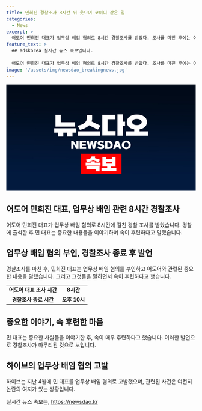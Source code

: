 ```yaml
---
title: 민희진 경찰조사 8시간 뒤 웃으며 코미디 같은 일
categories:
  - News
excerpt: >
  어도어 민희진 대표가 업무상 배임 혐의로 8시간 경찰조사를 받았다. 조사를 마친 후에는 여유 있게 웃음 짓는 모습을 보였고, 중요한 사실대로 다 얘기해서 속이 후련하다며 혐의를 부인했다. 하이브는 민 대표를 업무상 배임 혐의로 고발했으며, 관련자 진술과 물증을 확보했다고 주장했다. 하지만 민 대표 측은 경영권 찬탈이 불가능하며 배임을 저지른 사실이 없다고 주장했다. 이에 대한 추가 경찰 조사가 이뤄지고 있다.
feature_text: >
  ## adskorea 실시간 뉴스 속보입니다.

  어도어 민희진 대표가 업무상 배임 혐의로 8시간 경찰조사를 받았다. 조사를 마친 후에는 여유 있게 웃음 짓는 모습을 보였고, 중요한 사실대로 다 얘기해서 속이 후련하다며 혐의를 부인했다. 하이브는 민 대표를 업무상 배임 혐의로 고발했으며, 관련자 진술과 물증을 확보했다고 주장했다. 하지만 민 대표 측은 경영권 찬탈이 불가능하며 배임을 저지른 사실이 없다고 주장했다. 이에 대한 추가 경찰 조사가 이뤄지고 있다.
image: '/assets/img/newsdao_breakingnews.jpg'
---
```


<p><img src="/assets/img/newsdao_breakingnews.jpg" alt="adskorea 속보" /></p>

<h2 data-ke-size="size26">어도어 민희진 대표, 업무상 배임 관련 8시간 경찰조사</h2>

<p data-ke-size="size16">어도어 민희진 대표가 업무상 배임 혐의로 8시간에 걸친 경찰 조사를 받았습니다. 경찰에 출석한 후 민 대표는 중요한 내용들을 이야기하며 속이 후련하다고 말했습니다.</p>

<h2 data-ke-size="size26">업무상 배임 혐의 부인, 경찰조사 종료 후 발언</h2>

<p data-ke-size="size16">경찰조사를 마친 후, 민희진 대표는 업무상 배임 혐의를 부인하고 어도어와 관련된 중요한 내용을 말했습니다. 그리고 그것들을 말하면서 속이 후련하다고 했습니다.</p>

<table>
    <tr>
        <td style="text-align: center; height: 17px;"><b>어도어 대표 조사 시간</b></td>
        <td style="text-align: center; height: 17px;"><b>8시간</b></td>
    </tr>
    <tr>
        <td style="text-align: center; height: 17px;"><b>경찰조사 종료 시간</b></td>
        <td style="text-align: center; height: 17px;"><b>오후 10시</b></td>
    </tr>
</table>

<h2 data-ke-size="size26">중요한 이야기, 속 후련한 마음</h2>

<p data-ke-size="size16">민 대표는 중요한 사실들을 이야기한 후, 속이 매우 후련하다고 했습니다. 이러한 발언으로 경찰조사가 마무리된 것으로 보입니다.</p>

<h2 data-ke-size="size26">하이브의 업무상 배임 혐의 고발</h2>

<p data-ke-size="size16">하이브는 지난 4월에 민 대표를 업무상 배임 혐의로 고발했으며, 관련된 사건은 여전히 논란의 여지가 있는 상황입니다.</p>
실시간 뉴스 속보는, <a href="https://newsdao.kr" rel="dofollow">https://newsdao.kr</a>


